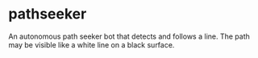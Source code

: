 # pathseeker
An autonomous path seeker bot  that detects and follows a line. The path may be visible like a white line on a black surface.

